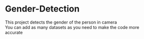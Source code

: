 # Gender-Detection
This project detects the gender of the person in camera
<br>You can add as many datasets as you need to make the code more accurate
